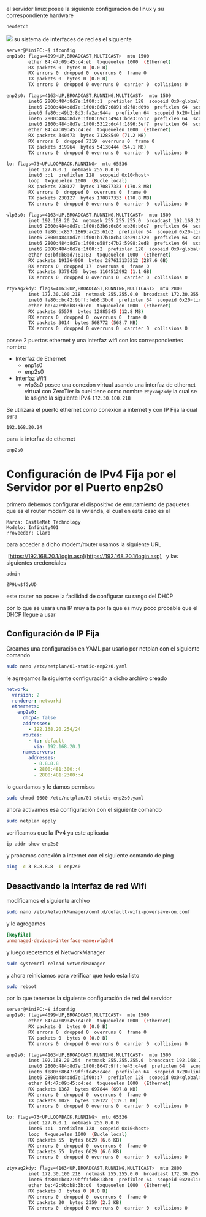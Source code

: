 el servidor linux posee la siguiente configuracion de linux y su correspondiente hardware 
~~~bash
neofetch
~~~
![](Pasted%20image%2020250420124006.png)
su sistema de interfaces de red es el siguiente
~~~bash
server@MiniPC:~$ ifconfig
enp1s0: flags=4099<UP,BROADCAST,MULTICAST>  mtu 1500
        ether 84:47:09:45:c4:eb  txqueuelen 1000  (Ethernet)
        RX packets 0  bytes 0 (0.0 B)
        RX errors 0  dropped 0  overruns 0  frame 0
        TX packets 0  bytes 0 (0.0 B)
        TX errors 0  dropped 0 overruns 0  carrier 0  collisions 0

enp2s0: flags=4163<UP,BROADCAST,RUNNING,MULTICAST>  mtu 1500
        inet6 2800:484:8d7e:1f00::1  prefixlen 128  scopeid 0x0<global>
        inet6 2800:484:8d7e:1f00:86b7:6891:d2f8:d09b  prefixlen 64  scopeid 0x0<global>
        inet6 fe80::49b2:8d3:fa2a:944a  prefixlen 64  scopeid 0x20<link>
        inet6 2800:484:8d7e:1f00:69c1:4941:bde3:6512  prefixlen 64  scopeid 0x0<global>
        inet6 2800:484:8d7e:1f00:5312:dc4f:1896:3ef7  prefixlen 64  scopeid 0x0<global>
        ether 84:47:09:45:c4:ed  txqueuelen 1000  (Ethernet)
        RX packets 340473  bytes 71288549 (71.2 MB)
        RX errors 0  dropped 7319  overruns 0  frame 0
        TX packets 319964  bytes 54130444 (54.1 MB)
        TX errors 0  dropped 0 overruns 0  carrier 0  collisions 0

lo: flags=73<UP,LOOPBACK,RUNNING>  mtu 65536
        inet 127.0.0.1  netmask 255.0.0.0
        inet6 ::1  prefixlen 128  scopeid 0x10<host>
        loop  txqueuelen 1000  (Bucle local)
        RX packets 230127  bytes 170877333 (170.8 MB)
        RX errors 0  dropped 0  overruns 0  frame 0
        TX packets 230127  bytes 170877333 (170.8 MB)
        TX errors 0  dropped 0 overruns 0  carrier 0  collisions 0

wlp3s0: flags=4163<UP,BROADCAST,RUNNING,MULTICAST>  mtu 1500
        inet 192.168.20.24  netmask 255.255.255.0  broadcast 192.168.20.255
        inet6 2800:484:8d7e:1f00:83b6:6c86:eb36:b6c7  prefixlen 64  scopeid 0x0<global>
        inet6 fe80::c857:1869:ac23:61d2  prefixlen 64  scopeid 0x20<link>
        inet6 2800:484:8d7e:1f00:b17b:8cb4:3e29:4720  prefixlen 64  scopeid 0x0<global>
        inet6 2800:484:8d7e:1f00:e58f:47b2:5998:2ed8  prefixlen 64  scopeid 0x0<global>
        inet6 2800:484:8d7e:1f00::2  prefixlen 128  scopeid 0x0<global>
        ether e8:bf:b8:d7:81:83  txqueuelen 1000  (Ethernet)
        RX packets 191364960  bytes 287613135212 (287.6 GB)
        RX errors 0  dropped 17  overruns 0  frame 0
        TX packets 9379435  bytes 1164512992 (1.1 GB)
        TX errors 0  dropped 0 overruns 0  carrier 0  collisions 0

ztyxaq2kdy: flags=4163<UP,BROADCAST,RUNNING,MULTICAST>  mtu 2800
        inet 172.30.100.218  netmask 255.255.0.0  broadcast 172.30.255.255
        inet6 fe80::bc42:9bff:feb8:3bc0  prefixlen 64  scopeid 0x20<link>
        ether be:42:9b:b8:3b:c0  txqueuelen 1000  (Ethernet)
        RX packets 65579  bytes 12885545 (12.8 MB)
        RX errors 0  dropped 0  overruns 0  frame 0
        TX packets 3014  bytes 568772 (568.7 KB)
        TX errors 0  dropped 0 overruns 0  carrier 0  collisions 0
~~~
posee 2 puertos ethernet y una interfaz wifi con los correspondientes nombre
- Interfaz de Ethernet
	- enp1s0
	- enp2s0
- Interfaz Wifi
	- wlp3s0
posee una conexion virtual usando una interfaz de ethernet virtual con ZeroTier la cuel tiene como nombre  `ztyxaq2kdy`  la cual se le asigno la siguiente IPv4  `172.30.100.218` 

Se utilizara el puerto ethernet como conexion a internet y con IP Fija la cual sera 

~~~IPv4
192.168.20.24
~~~
para la interfaz de ethernet
~~~Interfaz de Ethernet
enp2s0
~~~

# Configuración de IPv4 Fija por el Servidor por el Puerto enp2s0

primero debemos configurar el dispositivo de enrutamiento de paquetes que es el router modem de la vivienda, el cual en este caso es el 
~~~model/router
Marca: CastleNet Technology
Modelo: Infinity401
Proveedor: Claro
~~~

para acceder a dicho modem/router usamos la siguiente URL

 [https://192.168.20.1/login.asp](https://192.168.20.1/login.asp)
 
y las siguientes credenciales

~~~usuario
admin
~~~

~~~password
ZP9Lw$fGyUD
~~~

este router no posee la facilidad de configurar su rango del DHCP

por lo que se usara una IP muy alta por la que es muy poco probable que el DHCP llegue a usar

## Configuración de IP Fija 

Creamos una configuración en YAML par usarlo por netplan con el siguiente comando
~~~bash
sudo nano /etc/netplan/01-static-enp2s0.yaml
~~~
le agregamos la siguiente configuración a dicho archivo creado
~~~yaml
network:
  version: 2
  renderer: networkd
  ethernets:
    enp2s0:
      dhcp4: false
      addresses:
        - 192.168.20.254/24
      routes:
        - to: default
          via: 192.168.20.1
      nameservers:
        addresses:
          - 8.8.8.8
          - 2800:481:300::4
          - 2800:481:2300::4
~~~
lo guardamos y le damos permisos
~~~bash
sudo chmod 0600 /etc/netplan/01-static-enp2s0.yaml 
~~~
ahora activamos esa configuración con el siguiente comando
~~~bash
sudo netplan apply
~~~
verificamos que la IPv4 ya este aplicada
~~~bash
ip addr show enp2s0
~~~
y probamos conexión a internet con el siguiente comando de ping
~~~bash
ping -c 3 8.8.8.8 -I enp2s0
~~~
## Desactivando la Interfaz de red Wifi
modificamos el siguiente archivo
~~~bash
sudo nano /etc/NetworkManager/conf.d/default-wifi-powersave-on.conf
~~~
y le agregamos 
~~~conf
[keyfile]
unmanaged-devices=interface-name:wlp3s0
~~~
y luego recetemos el NetworkManager 
~~~bash
sudo systemctl reload NetworkManager
~~~

y ahora reiniciamos para verificar que todo esta listo
~~~bash
sudo reboot
~~~

por lo que tenemos la siguiente configuración de red del servidor 
~~~bash
server@MiniPC:~$ ifconfig
enp1s0: flags=4099<UP,BROADCAST,MULTICAST>  mtu 1500
        ether 84:47:09:45:c4:eb  txqueuelen 1000  (Ethernet)
        RX packets 0  bytes 0 (0.0 B)
        RX errors 0  dropped 0  overruns 0  frame 0
        TX packets 0  bytes 0 (0.0 B)
        TX errors 0  dropped 0 overruns 0  carrier 0  collisions 0

enp2s0: flags=4163<UP,BROADCAST,RUNNING,MULTICAST>  mtu 1500
        inet 192.168.20.254  netmask 255.255.255.0  broadcast 192.168.20.255
        inet6 2800:484:8d7e:1f00:8647:9ff:fe45:c4ed  prefixlen 64  scopeid 0x0<global>
        inet6 fe80::8647:9ff:fe45:c4ed  prefixlen 64  scopeid 0x20<link>
        inet6 2800:484:8d7e:1f00::7  prefixlen 128  scopeid 0x0<global>
        ether 84:47:09:45:c4:ed  txqueuelen 1000  (Ethernet)
        RX packets 1367  bytes 697844 (697.8 KB)
        RX errors 0  dropped 0  overruns 0  frame 0
        TX packets 1028  bytes 139122 (139.1 KB)
        TX errors 0  dropped 0 overruns 0  carrier 0  collisions 0

lo: flags=73<UP,LOOPBACK,RUNNING>  mtu 65536
        inet 127.0.0.1  netmask 255.0.0.0
        inet6 ::1  prefixlen 128  scopeid 0x10<host>
        loop  txqueuelen 1000  (Bucle local)
        RX packets 55  bytes 6629 (6.6 KB)
        RX errors 0  dropped 0  overruns 0  frame 0
        TX packets 55  bytes 6629 (6.6 KB)
        TX errors 0  dropped 0 overruns 0  carrier 0  collisions 0

ztyxaq2kdy: flags=4163<UP,BROADCAST,RUNNING,MULTICAST>  mtu 2800
        inet 172.30.100.218  netmask 255.255.0.0  broadcast 172.30.255.255
        inet6 fe80::bc42:9bff:feb8:3bc0  prefixlen 64  scopeid 0x20<link>
        ether be:42:9b:b8:3b:c0  txqueuelen 1000  (Ethernet)
        RX packets 0  bytes 0 (0.0 B)
        RX errors 0  dropped 0  overruns 0  frame 0
        TX packets 20  bytes 2359 (2.3 KB)
        TX errors 0  dropped 0 overruns 0  carrier 0  collisions 0
~~~
